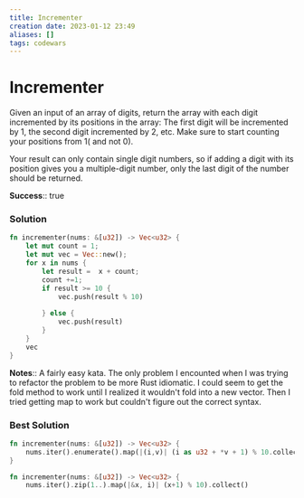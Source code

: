 ```yaml
---
title: Incrementer
creation date: 2023-01-12 23:49
aliases: []
tags: codewars 
---
```

# Incrementer

Given an input of an array of digits, return the array with each digit incremented by its positions in the array: The first digit will be incremented by 1, the second digit incremented by 2, etc. Make sure to start counting your positions from 1( and not 0).

Your result can only contain single digit numbers, so if adding a digit with its position gives you a multiple-digit number, only the last digit of the number should be returned.

**Success**:: true

### Solution
```Rust
fn incrementer(nums: &[u32]) -> Vec<u32> {
    let mut count = 1;
    let mut vec = Vec::new();
    for x in nums {
        let result =  x + count;
        count +=1;
        if result >= 10 {
            vec.push(result % 10)
            
        } else {
            vec.push(result)
        }
    }
    vec
}
```

**Notes**:: A fairly easy kata. The only problem I encounted when I was trying to refactor the problem to be more Rust idiomatic. I could seem to get the fold method to work until I realized it wouldn't fold into a new vector. Then I tried getting map to work but couldn't figure out the correct syntax.

### Best Solution
```Rust
fn incrementer(nums: &[u32]) -> Vec<u32> {
	nums.iter().enumerate().map(|(i,v)| (i as u32 + *v + 1) % 10.collect())
}
```

```Rust
fn incrementer(nums: &[u32]) -> Vec<u32> {
	nums.iter().zip(1..).map(|&x, i)| (x+1) % 10).collect()
```